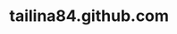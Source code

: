 tailina84.github.com
====================
<!doctype html>
<html>  
    <head>
        <meta charset="UTF-8">
        <title>个人艺术网〈/title>
    </head>
    <body>
        <h1 style="color: red;">姓名：吕延军</h>
        <p>年龄：27；籍贯：河北；出生日期：19860823</p>
        <table>
            <tr>
                <th>姓名</th>
                <th>性别</th>
                <th>爱好</th>
                <th>自我评价</th>
            </tr>
             <tr>
                <th>吕延军</th>
                <th>男</th>
                <th>乒乓球</th>
                <th>随和</th>
            </tr>
        </table>
     </body>
</html>
